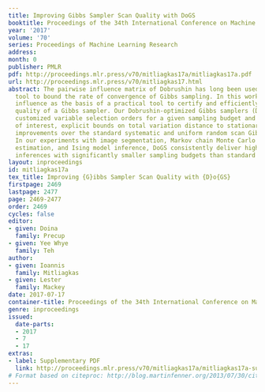 ```yaml
---
title: Improving Gibbs Sampler Scan Quality with DoGS
booktitle: Proceedings of the 34th International Conference on Machine Learning
year: '2017'
volume: '70'
series: Proceedings of Machine Learning Research
address: 
month: 0
publisher: PMLR
pdf: http://proceedings.mlr.press/v70/mitliagkas17a/mitliagkas17a.pdf
url: http://proceedings.mlr.press/v70/mitliagkas17.html
abstract: The pairwise influence matrix of Dobrushin has long been used as an analytical
  tool to bound the rate of convergence of Gibbs sampling. In this work, we use Dobrushin
  influence as the basis of a practical tool to certify and efficiently improve the
  quality of a Gibbs sampler. Our Dobrushin-optimized Gibbs samplers (DoGS) offer
  customized variable selection orders for a given sampling budget and variable subset
  of interest, explicit bounds on total variation distance to stationarity, and certifiable
  improvements over the standard systematic and uniform random scan Gibbs samplers.
  In our experiments with image segmentation, Markov chain Monte Carlo maximum likelihood
  estimation, and Ising model inference, DoGS consistently deliver higher-quality
  inferences with significantly smaller sampling budgets than standard Gibbs samplers.
layout: inproceedings
id: mitliagkas17a
tex_title: Improving {G}ibbs Sampler Scan Quality with {D}o{GS}
firstpage: 2469
lastpage: 2477
page: 2469-2477
order: 2469
cycles: false
editor:
- given: Doina
  family: Precup
- given: Yee Whye
  family: Teh
author:
- given: Ioannis
  family: Mitliagkas
- given: Lester
  family: Mackey
date: 2017-07-17
container-title: Proceedings of the 34th International Conference on Machine Learning
genre: inproceedings
issued:
  date-parts:
  - 2017
  - 7
  - 17
extras:
- label: Supplementary PDF
  link: http://proceedings.mlr.press/v70/mitliagkas17a/mitliagkas17a-supp.pdf
# Format based on citeproc: http://blog.martinfenner.org/2013/07/30/citeproc-yaml-for-bibliographies/
---
```

